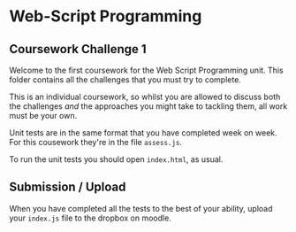 # Web-Script Programming
## Coursework Challenge 1

Welcome to the first coursework for the Web Script Programming unit.  This folder contains all the challenges that you must try to complete.

This is an individual coursework, so whilst you are allowed to discuss both the challenges _and_ the approaches you might take to tackling them, all work must be your own.

Unit tests are in the same format that you have completed week on week.  For this cousework they're in the file `assess.js`.

To run the unit tests you should open `index.html`, as usual.

## Submission / Upload
When you have completed all the tests to the best of your ability, upload your `index.js` file to the dropbox on moodle.
